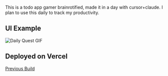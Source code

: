 This is a todo app gamer brainrotified, made it in a day with cursor+claude. I plan to use this daily to track my productivity.

## UI Example

![Daily Quest GIF](C:\Users\andym\DailyQuest\daily-quest\media\dailyquest-f.gif)


## Deployed on Vercel

[Previous Build](https://daily-quest-6n8dp8ht5-amoir117s-projects.vercel.app/)

